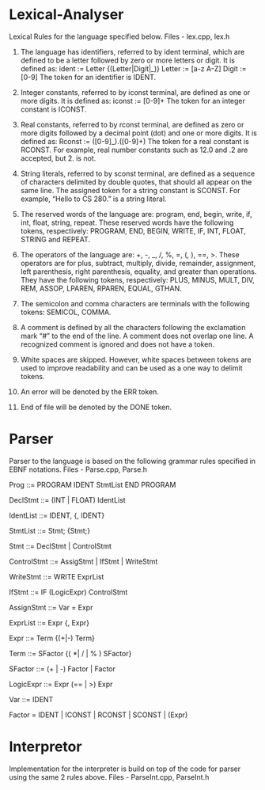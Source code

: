 # Lexical-Analyser

Lexical Rules for the language specified below. Files - lex.cpp, lex.h

1. The language has identifiers, referred to by ident terminal, which are defined to be a letter followed by zero or more letters or digit. It is defined as: ident := Letter {(Letter|Digit|\_)} Letter := [a-z A-Z] Digit := [0-9] The token for an identifier is IDENT.

2. Integer constants, referred to by iconst terminal, are defined as one or more digits. It is defined as: iconst := [0-9]+ The token for an integer constant is ICONST.
3. Real constants, referred to by rconst terminal, are defined as zero or more digits followed by a decimal point (dot) and one or more digits. It is defined as: Rconst := ([0-9]\_).([0-9]+) The token for a real constant is RCONST. For example, real number constants such as 12.0 and .2 are accepted, but 2. is not.
4. String literals, referred to by sconst terminal, are defined as a sequence of characters delimited by double quotes, that should all appear on the same line. The assigned token for a string constant is SCONST. For example, “Hello to CS 280.” is a string literal.
5. The reserved words of the language are: program, end, begin, write, if, int, float, string, repeat. These reserved words have the following tokens, respectively: PROGRAM, END, BEGIN, WRITE, IF, INT, FLOAT, STRING and REPEAT.
6. The operators of the language are: +, -, \_, /, %, =, (, ), ==, >. These operators are for plus, subtract, multiply, divide, remainder, assignment, left parenthesis, right parenthesis, equality, and greater than operations. They have the following tokens, respectively: PLUS, MINUS, MULT, DIV, REM, ASSOP, LPAREN, RPAREN, EQUAL, GTHAN.
7. The semicolon and comma characters are terminals with the following tokens: SEMICOL, COMMA.
8. A comment is defined by all the characters following the exclamation mark “#” to the end of the line. A comment does not overlap one line. A recognized comment is ignored and does not have a token.
9. White spaces are skipped. However, white spaces between tokens are used to improve readability and can be used as a one way to delimit tokens.
10. An error will be denoted by the ERR token.
11. End of file will be denoted by the DONE token.

# Parser

Parser to the language is based on the following grammar rules specified in EBNF notations. Files - Parse.cpp, Parse.h

Prog ::= PROGRAM IDENT StmtList END PROGRAM

DeclStmt ::= (INT | FLOAT) IdentList

IdentList ::= IDENT, {, IDENT}

StmtList ::= Stmt; {Stmt;}

Stmt ::= DeclStmt | ControlStmt

ControlStmt ::= AssigStmt | IfStmt | WriteStmt

WriteStmt ::= WRITE ExprList

IfStmt ::= IF (LogicExpr) ControlStmt

AssignStmt ::= Var = Expr

ExprList ::= Expr {, Expr}

Expr ::= Term {(+|-) Term}

Term ::= SFactor {( \*| / | % ) SFactor}

SFactor ::= (+ | -) Factor | Factor

LogicExpr ::= Expr (== | >) Expr

Var ::= IDENT

Factor = IDENT | ICONST | RCONST | SCONST | (Expr)

# Interpretor

Implementation for the interpreter is build on top of the code for parser using the same 2 rules above. Files - ParseInt.cpp, ParseInt.h
